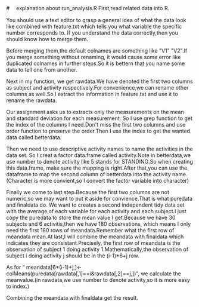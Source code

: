 #　 explanation about run_analysis.R
  First,read related data into R.
  
  You should use a text editor to grasp a general idea of what the data look like combined with feature.txt which tells you what variable the specific number corresponds to. If you understand the data correctly,then you should know how to merge them.
  
  Before merging them,the default colnames are something like "V1" "V2".If you merge something without renaming, it would cause some error like duplicated colnames in further steps.So it is bettern that you name some data to tell one from another.
  
  Next in my function, we get rawdata.We have denoted the first two columns as subject and activity respectively.For convenience,we can rename other columns as well.So I extract the information in feature.txt and use it to rename the rawdata.

  Our assignment asks us to extracts only the measurements on the mean and standard deviation for each measurement. So I use grep function to get the index of the columns I need.Don't miss the first two columns and use order function to preserve the order.Then I use the index to get the wanted data called betterdata.
  
  Then we need to use descriptive activity names to name the activities in the data set. So  I creat a factor data.frame called activity.Note in betterdata,we use number to denote activity like 5 stands for STANDING.So when creating this data.frame, make sure the mapping is right.After that,you can use the dataframe to map the second column of betterdata into the activity name.(Character is more convient,so I convert the factor variable into character)
  
  Finally we come to last step.Because the first two columns are not numeric,so we may want to put it aside for convience.That is what puredata and finaldata do. We want to creates a second independent tidy data set with the average of each variable for each activity and each subject.I just copy the puredata to store the mean value I get.Because we have 30 subjects and 6 activitis,then we have 180 observations, which means I only need the first 180 rows of meandata.Remember what the first row of meandata mean.At last,I will combine the meandata with finaldata which indicates they are consistant.Precisely, the first row of meandata is the observation of subject 1 doing activity 1.Mathematically,the observation of subject i doing activity j should be in the (i-1)*6+j row. 
  
  As for “ meandata[6*(i-1)+j,]<-colMeans(puredata[rawdata[,1]==i&rawdata[,2]==j,])”, we calculate the meanvalue.(in rawdata,we use number to denote activity,so it is more easy to index.)
  
  Combining the meandata with finaldata get the result.
  
  
